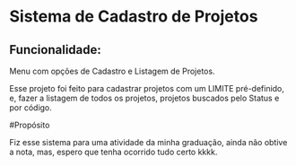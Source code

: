 # Sistema de Cadastro de Projetos

## Funcionalidade:
Menu com opções de Cadastro e Listagem de Projetos.

Esse projeto foi feito para cadastrar projetos com um LIMITE pré-definido, e, fazer a listagem de todos os projetos, projetos buscados pelo Status e por código.

#Propósito

Fiz esse sistema para uma atividade da minha graduação, ainda não obtive a nota, mas, espero que tenha ocorrido tudo certo kkkk.
